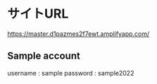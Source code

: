 # サイトURL

<https://master.d1pazmes2f7ewt.amplifyapp.com/>

## Sample account

username : sample
password : sample2022